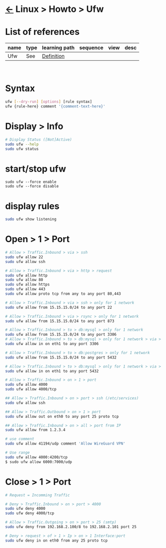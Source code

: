# [&larr;][Repo_Readme] Linux > Howto > Ufw

[//]: #(Reference)
[Repo_Readme]:    ../list/object_list.md

[Ufw_Whatis]:  ../whatis/ufw_whatis.md

# List of references

|name|type|learning path|sequence|view|desc|
|-|-|-|-|-|-|
|Ufw|See|[Definition][Ufw_Whatis]|
<br>

# Syntax
```bash
ufw [--dry-run] [options] [rule syntax]
ufw {rule-here} comment '{comment-text-here}'
```



# Display > Info
```bash
# Display Status ([Not]Active)
sudo ufw --help
sudo ufw status
```

# start/stop ufw
```
sudo ufw --force enable
sudo ufw --force disable
```

# display rules
```bash
sudo ufw show listening
```


# Open > 1 > Port
```bash
# Allow > Traffic.Inbound > via > ssh
sudo ufw allow 22
sudo ufw allow ssh

# Allow > Traffic.Inbound > via > http > request
sudo ufw allow http
sudo ufw allow 80
sudo ufw allow https
sudo ufw allow 443
sudo ufw allow proto tcp from any to any port 80,443

# Allow > Traffic.Inbound > via > ssh > only for 1 network
sudo ufw allow from 15.15.15.0/24 to any port 22

# Allow > Traffic.Inbound > via > rsync > only for 1 network
sudo ufw allow from 15.15.15.0/24 to any port 873

# Allow > Traffic.Inbound > to > db:mysql > only for 1 network
sudo ufw allow from 15.15.15.0/24 to any port 3306
# Allow > Traffic.Inbound > to > db:mysql > only for 1 network > via > 1 vm:interface
sudo ufw allow in on eth1 to any port 3306

# Allow > Traffic.Inbound > to > db:postgres > only for 1 network
sudo ufw allow from 15.15.15.0/24 to any port 5432

# Allow > Traffic.Inbound > to > db:mysql > only for 1 network > via > 1 vm:interface
sudo ufw allow in on eth1 to any port 5432

# Allow > Traffic.Inbound > on > 1 > port
sudo ufw allow 4000
sudo ufw allow 4000/tcp

## Allow > Traffic.Inbound > on > port > ssh (/etc/services)
sudo ufw allow ssh

## Allow > Traffic.Outbound > on > 1 > port
sudo ufw allow out on eth0 to any port 25 proto tcp

## Allow > Traffic.Inbound > on > all > port from IP
sudo ufw allow from 1.2.3.4

# use comment
sudo ufw allow 41194/udp comment 'Allow WireGuard VPN'

# Use range
sudo ufw allow 4000:4200/tcp
$ sudo ufw allow 6000:7000/udp


```
# Close > 1 > Port
```bash
# Request = Incomming Traffic

# Deny > Traffic.Inbound > on > port > 4000
sudo ufw deny 4000
sudo ufw deny 4000/tcp

# Allow > Traffic.Outgoing > on > port > 25 (smtp) 
sudo ufw deny from 192.168.2.100/8 to 192.168.2.101 port 25

# Deny > request > of > 1 > Ip > on > 1 Interface:port 
sudo ufw deny in on eth0 from any 25 proto tcp
```
